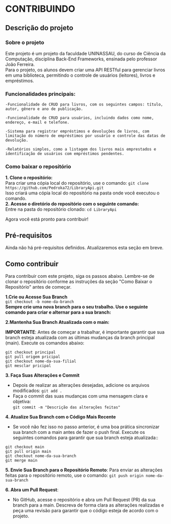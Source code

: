 # CONTRIBUINDO

## Descrição do projeto
### Sobre o projeto
Este projeto é um projeto da faculdade UNINASSAU, do curso de Ciência da Computação, disciplina Back-End Frameworks, ensinada pelo professor João Ferreira.  
Para o projeto, os alunos devem criar uma API RESTful para gerenciar livros em uma biblioteca, permitindo o controle de usuários (leitores), livros e empréstimos.

### Funcionalidades principais:
```
-Funcionalidade de CRUD para livros, com os seguintes campos: título, autor, gênero e ano de publicação.

-Funcionalidade de CRUD para usuários, incluindo dados como nome, endereço, e-mail e telefone.

-Sistema para registrar empréstimos e devoluções de livros, com limitação do número de empréstimos por usuário e controle das datas de devolução.

-Relatórios simples, como a listagem dos livros mais emprestados e identificação de usuários com empréstimos pendentes.
```
 
### Como baixar o repositório

**1. Clone o repositório:**   
Para criar uma cópia local do repositório, use o comando:
    `git clone https://github.com/Pedroka72/LibraryApi.git`  
   Isso criará uma cópia local do repositório na pasta onde você executou o comando.  
**2. Acesse o diretório do repositório com o seguinte comando:**  
Entre na pasta do repositório clonado:
    `cd LibraryApi`

Agora você está pronto para contribuir!


## Pré-requisitos

Ainda não há pré-requisitos definidos. Atualizaremos esta seção em breve.

## Como contribuir

Para contribuir com este projeto, siga os passos abaixo. Lembre-se de clonar o repositório conforme as instruções da seção "Como Baixar o Repositório" antes de começar. 

**1.Crie ou Acesse Sua Branch**  
`git checkout -b nome-da-branch`  
**Sempre crie uma nova branch para o seu trabalho. Use o seguinte comando para criar e alternar para a sua branch:**

**2.Mantenha Sua Branch Atualizada com o main:**  

**IMPORTANTE**: Antes de começar a trabalhar, é importante garantir que sua branch esteja atualizada com as últimas mudanças da branch principal (main). Execute os comandos abaixo:

```
git checkout principal
git pull origem pricipal
git checkout nome-da-sua-filial
git mesclar pricipal
```
**3. Faça Suas Alterações e Commit**
 - Depois de realizar as alterações desejadas, adicione os arquivos modificados: 
 `git add .`
 - Faça o commit das suas mudanças com uma mensagem clara e objetiva:  
 `git commit -m "Descrição das alterações feitas"`

**4. Atualize Sua Branch com o Código Mais Recente**
- Se você não fez isso no passo anterior, é uma boa prática sincronizar sua branch com a main antes de fazer o push final.
Execute os seguintes comandos para garantir que sua branch esteja atualizada::

```
git checkout main
git pull origin main
git checkout nome-da-sua-branch
git merge main
```

**5. Envie Sua Branch para o Repositório Remoto**:
Para enviar as alterações feitas para o repositório remoto, use o comando:
`git push origin nome-da-sua-branch`

**6. Abra um Pull Request**:
- No GitHub, acesse o repositório e abra um Pull Request (PR) da sua branch para a main.
Descreva de forma clara as alterações realizadas e peça uma revisão para garantir que o código esteja de acordo com o projeto.


